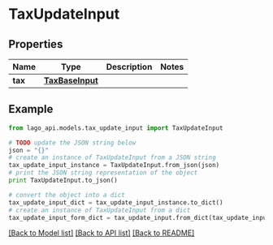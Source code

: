 # TaxUpdateInput


## Properties

Name | Type | Description | Notes
------------ | ------------- | ------------- | -------------
**tax** | [**TaxBaseInput**](TaxBaseInput.md) |  | 

## Example

```python
from lago_api.models.tax_update_input import TaxUpdateInput

# TODO update the JSON string below
json = "{}"
# create an instance of TaxUpdateInput from a JSON string
tax_update_input_instance = TaxUpdateInput.from_json(json)
# print the JSON string representation of the object
print TaxUpdateInput.to_json()

# convert the object into a dict
tax_update_input_dict = tax_update_input_instance.to_dict()
# create an instance of TaxUpdateInput from a dict
tax_update_input_form_dict = tax_update_input.from_dict(tax_update_input_dict)
```
[[Back to Model list]](../README.md#documentation-for-models) [[Back to API list]](../README.md#documentation-for-api-endpoints) [[Back to README]](../README.md)



